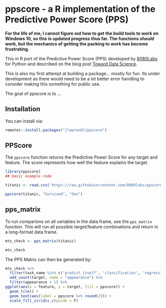 
<!-- README.md is generated from README.Rmd. Please edit that file -->

# ppscore - a R implementation of the Predictive Power Score (PPS)

<!-- badges: start -->

<!-- badges: end -->

**For the life of me, I cannot figure out how to get the build tools to
work on Windows 10, so this is updated progress thus far. The functions
*should* work, but the mechanics of getting the packing to work has
become frustrating.**

This in R port of the Predictive Power Score (PPS) developed by
[8080Labs](https://github.com/8080labs/ppscore) for Python and described
on the blog post [Toward Data
Science](https://towardsdatascience.com/rip-correlation-introducing-the-predictive-power-score-3d90808b9598?gi=ba32980cd4d4).

This is also my first attempt at building a package… mostly for fun. Its
under development as there would need to be a lot better error handling
to consider making this something for public use.

The goal of ppscore is to …

## Installation

You can install via:

``` r
remotes::install.packages("jlawren67/ppscore")
```

## PPScore

The `ppscore` function returns the Predictive Power Score for any target
and feature. The score represents how well the feature explains the
target.

``` r
library(ppscore)
## basic example code

titanic <- read.csv('https://raw.githubusercontent.com/8080labs/ppscore/master/examples/titanic.csv', stringsAsFactors = F)

ppscore(titanic, "Survived", "Sex")
```

## pps\_matrix

To run comparions on all variables in the data.frame, use the
`pps_matrix` function. This will run all possible target/feature
combinations and return in a long-format data frame.

``` r
mtx_check <- pps_matrix(titanic)

mtx_check
```

The PPS Matrix can then be generated by:

``` r
mtx_check %>%
  filter(task_name %in% c('predict_itself', 'classification', 'regression')) %>%
  add_count(target, name = "appearance") %>%
  filter(appearance > 1) %>%
ggplot(aes(x = feature, y = target, fill = ppscore)) +
  geom_tile() +
  geom_text(aes(label = ppscore %>% round(2))) +
  scale_fill_viridis_c(guide = F)
```
